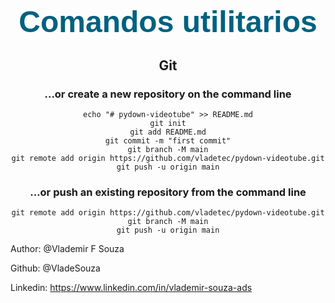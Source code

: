 
<center>

# <font color="rgb(61,98,0)" size="7" face="Arial">Comandos utilitarios</font>

## Git 
### …or create a new repository on the command line
```shell
echo "# pydown-videotube" >> README.md
git init
git add README.md
git commit -m "first commit"
git branch -M main
git remote add origin https://github.com/vladetec/pydown-videotube.git
git push -u origin main

```
### …or push an existing repository from the command line
```shell
git remote add origin https://github.com/vladetec/pydown-videotube.git
git branch -M main
git push -u origin main

```

</center>

Author: @Vlademir F Souza 

Github: @VladeSouza

Linkedin: https://www.linkedin.com/in/vlademir-souza-ads